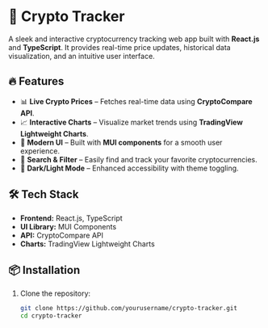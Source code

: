 # 🚀 Crypto Tracker  

A sleek and interactive cryptocurrency tracking web app built with **React.js** and **TypeScript**. It provides real-time price updates, historical data visualization, and an intuitive user interface.  

## 🔥 Features  

- 📊 **Live Crypto Prices** – Fetches real-time data using **CryptoCompare API**.  
- 📈 **Interactive Charts** – Visualize market trends using **TradingView Lightweight Charts**.  
- 🎨 **Modern UI** – Built with **MUI components** for a smooth user experience.  
- 🔎 **Search & Filter** – Easily find and track your favorite cryptocurrencies.  
- 🌙 **Dark/Light Mode** – Enhanced accessibility with theme toggling.  

## 🛠️ Tech Stack  

- **Frontend:** React.js, TypeScript  
- **UI Library:** MUI Components  
- **API:** CryptoCompare API  
- **Charts:** TradingView Lightweight Charts  

## 📦 Installation  

1. Clone the repository:  
   ```sh
   git clone https://github.com/yourusername/crypto-tracker.git
   cd crypto-tracker
